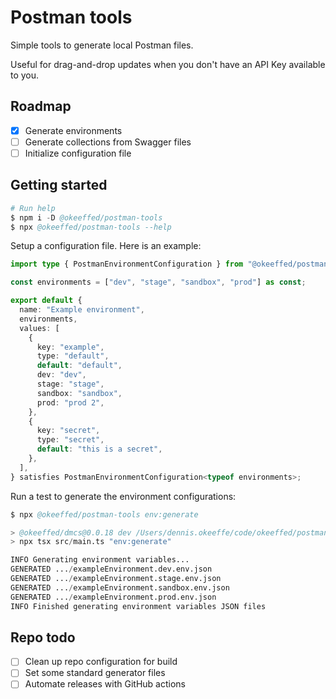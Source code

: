 # Postman tools

Simple tools to generate local Postman files.

Useful for drag-and-drop updates when you don't have an API Key available to you.

## Roadmap

- [x] Generate environments
- [ ] Generate collections from Swagger files
- [ ] Initialize configuration file

## Getting started

```s
# Run help
$ npm i -D @okeeffed/postman-tools
$ npx @okeeffed/postman-tools --help
```

Setup a configuration file. Here is an example:

```ts
import type { PostmanEnvironmentConfiguration } from "@okeeffed/postman-tools";

const environments = ["dev", "stage", "sandbox", "prod"] as const;

export default {
  name: "Example environment",
  environments,
  values: [
    {
      key: "example",
      type: "default",
      default: "default",
      dev: "dev",
      stage: "stage",
      sandbox: "sandbox",
      prod: "prod 2",
    },
    {
      key: "secret",
      type: "secret",
      default: "this is a secret",
    },
  ],
} satisfies PostmanEnvironmentConfiguration<typeof environments>;
```

Run a test to generate the environment configurations:

```s
$ npx @okeeffed/postman-tools env:generate

> @okeeffed/dmcs@0.0.18 dev /Users/dennis.okeeffe/code/okeeffed/postman-tools
> npx tsx src/main.ts "env:generate"

INFO Generating environment variables...
GENERATED .../exampleEnvironment.dev.env.json
GENERATED .../exampleEnvironment.stage.env.json
GENERATED .../exampleEnvironment.sandbox.env.json
GENERATED .../exampleEnvironment.prod.env.json
INFO Finished generating environment variables JSON files
```

## Repo todo

- [ ] Clean up repo configuration for build
- [ ] Set some standard generator files
- [ ] Automate releases with GitHub actions
